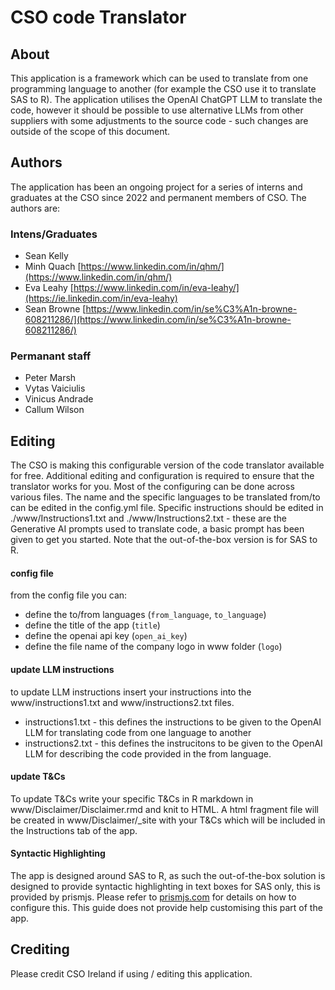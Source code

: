 # CSO code Translator

## About 
This application is a framework which can be used to translate from one programming language to another (for example the CSO use it to translate SAS to R). The application utilises the OpenAI ChatGPT LLM to translate the code, however it should be possible to use alternative LLMs from other suppliers with some adjustments to the source code - such changes are outside of the scope of this document.

## Authors

The application has been an ongoing project for a series of interns and graduates at the CSO since 2022 and permanent members of CSO. The authors are:

### Intens/Graduates
- Sean Kelly 
- Minh Quach [https://www.linkedin.com/in/qhm/](https://www.linkedin.com/in/qhm/)
- Eva Leahy [https://www.linkedin.com/in/eva-leahy/](https://ie.linkedin.com/in/eva-leahy)
- Sean Browne [https://www.linkedin.com/in/se%C3%A1n-browne-608211286/](https://www.linkedin.com/in/se%C3%A1n-browne-608211286/)

### Permanant staff
- Peter Marsh
- Vytas Vaiciulis
- Vinicus Andrade
- Callum Wilson

## Editing
The CSO is making this configurable version of the code translator available for free. Additional editing and configuration is required to ensure that the translator works for you. Most of the configuring can be done across various files. The name and the specific languages to be translated from/to can be edited in the config.yml file. Specific instructions should be edited in ./www/Instructions1.txt and ./www/Instructions2.txt - these are the Generative AI prompts used to translate code, a basic prompt has been given to get you started. Note that the out-of-the-box version is for SAS to R.

#### config file 
from the config file you can:
- define the to/from languages (`from_language`, `to_language`) 
- define the title of the app (`title`)
- define the openai api key (`open_ai_key`)
- define the file name of the company logo in www folder (`logo`)

#### update LLM instructions
to update LLM instructions insert your instructions into the www/instructions1.txt and www/instructions2.txt files.
- instructions1.txt - this defines the instructions to be given to the OpenAI LLM for translating code from one language to another
- instructions2.txt - this defines the instrucitons to be given to the OpenAI LLM for describing the code provided in the from language.

#### update T&Cs
To update T&Cs write your specific T&Cs in R markdown in www/Disclaimer/Disclaimer.rmd and knit to HTML. A html fragment file will be created in www/Disclaimer/_site with your T&Cs which will be included in the Instructions tab of the app.

#### Syntactic Highlighting
The app is designed around SAS to R, as such the out-of-the-box solution is designed to provide syntactic highlighting in text boxes for SAS only, this is provided by prismjs. Please refer to [prismjs.com](https://www.prismjs.com/) for details on how to configure this. This guide does not provide help customising this part of the app. 


## Crediting

Please credit CSO Ireland if using / editing this application.






